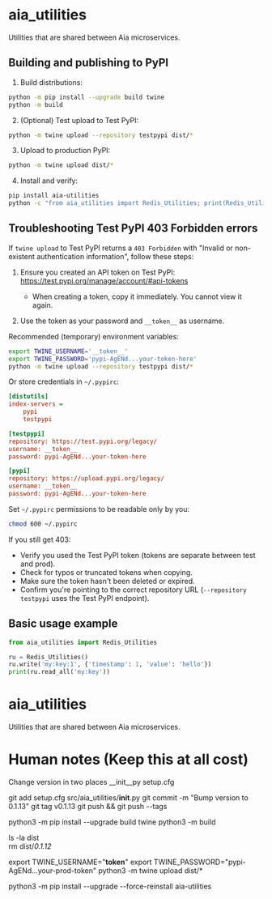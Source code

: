 # aia_utilities
Utilities that are shared between Aia microservices.

## Building and publishing to PyPI

1. Build distributions:

```bash
python -m pip install --upgrade build twine
python -m build
```

2. (Optional) Test upload to Test PyPI:

```bash
python -m twine upload --repository testpypi dist/*
```

3. Upload to production PyPI:

```bash
python -m twine upload dist/*
```

4. Install and verify:

```bash
pip install aia-utilities
python -c "from aia_utilities import Redis_Utilities; print(Redis_Utilities)"
```

## Troubleshooting Test PyPI 403 Forbidden errors

If `twine upload` to Test PyPI returns a `403 Forbidden` with "Invalid or non-existent
authentication information", follow these steps:

1. Ensure you created an API token on Test PyPI: https://test.pypi.org/manage/account/#api-tokens
   - When creating a token, copy it immediately. You cannot view it again.

2. Use the token as your password and `__token__` as username.

Recommended (temporary) environment variables:

```bash
export TWINE_USERNAME='__token__'
export TWINE_PASSWORD='pypi-AgENd...your-token-here'
python -m twine upload --repository testpypi dist/*
```

Or store credentials in `~/.pypirc`:

```ini
[distutils]
index-servers =
    pypi
    testpypi

[testpypi]
repository: https://test.pypi.org/legacy/
username: __token__
password: pypi-AgENd...your-token-here

[pypi]
repository: https://upload.pypi.org/legacy/
username: __token__
password: pypi-AgENd...your-token-here
```

Set `~/.pypirc` permissions to be readable only by you:

```bash
chmod 600 ~/.pypirc
```

If you still get 403:

- Verify you used the Test PyPI token (tokens are separate between test and prod).
- Check for typos or truncated tokens when copying.
- Make sure the token hasn't been deleted or expired.
- Confirm you're pointing to the correct repository URL (`--repository testpypi` uses the Test PyPI endpoint).

## Basic usage example

```python
from aia_utilities import Redis_Utilities

ru = Redis_Utilities()
ru.write('my:key:1', {'timestamp': 1, 'value': 'hello'})
print(ru.read_all('my:key'))
```
# aia_utilities
Utilities that are shared between Aia microservices.


# Human notes (Keep this at all cost)
Change version in two places
__init__py
setup.cfg

git add setup.cfg src/aia_utilities/__init__.py
git commit -m "Bump version to 0.1.13"
git tag v0.1.13
git push && git push --tags

python3 -m pip install --upgrade build twine
python3 -m build

ls -la dist   
rm dist/*0.1.12*

export TWINE_USERNAME="__token__"
export TWINE_PASSWORD="pypi-AgENd...your-prod-token"
python3 -m twine upload dist/*

python3 -m pip install --upgrade --force-reinstall aia-utilities

